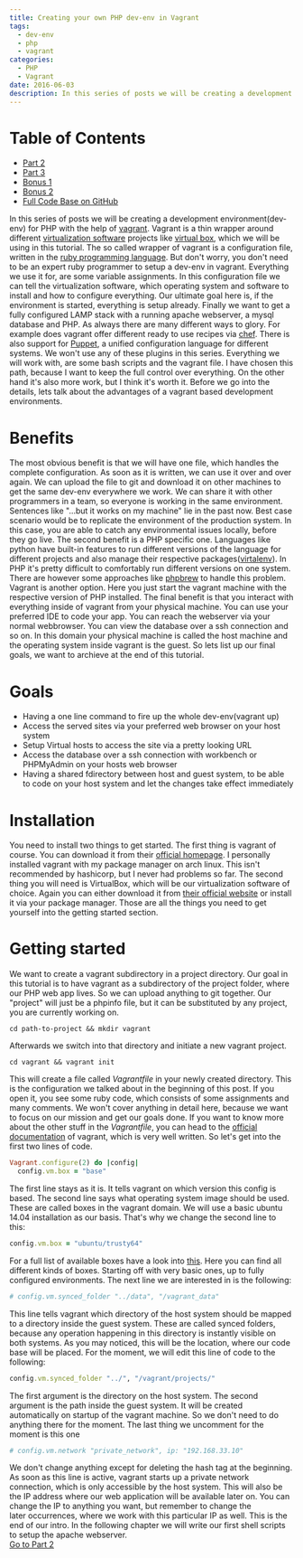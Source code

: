 ```yaml
---
title: Creating your own PHP dev-env in Vagrant
tags:
  - dev-env
  - php
  - vagrant
categories:
  - PHP
  - Vagrant
date: 2016-06-03
description: In this series of posts we will be creating a development environment(dev-env) for PHP with the help of vagrant. Vagrant is a thin wrapper around different virtualization software projects like virtual box, which we will be using in this tutorial. The so called wrapper of vagrant is a configuration file, written in the ruby programming language. But don't worry, you don't need to be an expert ruby programmer to setup a dev-env in vagrant. Everything we use it for, are some variable assignments. In this configuration file we can tell the virtualization software, which operating system and software to install and how to configure everything. Our ultimate goal here is, if the environment is started, everything is setup already. Finally we want to get a fully configured LAMP stack with a running apache webserver, a mysql database and PHP. As always there are many different ways to glory. For example does vagrant offer different ready to use recipes via chef. There is also support for Puppet, a unified configuration language for different systems. We won't use any of these plugins in this series. Everything we will work with, are some bash scripts and the vagrant file. I have chosen this path, because I want to keep the full control over everything. On the other hand it's also more work, but I think it's worth it. Before we go into the details, lets talk about the advantages of a vagrant based development environments. 
---
```


# Table of Contents
* [Part 2](/posts/creating-your-own-php-dev-env-in-vagrant-part-2.html)
* [Part 3](/posts/creating-your-own-php-dev-env-in-vagrant-part-3.html)
* [Bonus 1](/posts/creating-your-own-php-dev-env-in-vagrant-bonus-1.html)
* [Bonus 2](/posts/creating-your-own-php-dev-env-in-vagrant-bonus-2.html)
* [Full Code Base on GitHub](https://github.com/snowiow/vagrant-template)

In this series of posts we will be creating a development environment(dev-env)
for PHP with the help of [vagrant](https://www.vagrantup.com). Vagrant is a
thin wrapper around different [virtualization
software](https://en.wikipedia.org/wiki/Virtualization) projects like [virtual
box](https://www.virtualbox.org), which we will be using in this tutorial. The
so called wrapper of vagrant is a configuration file, written in the [ruby
programming language](http://www.ruby-lang.org/en/). But don't worry, you don't
need to be an expert ruby programmer to setup a dev-env in vagrant. Everything
we use it for, are some variable assignments. In this configuration file we can
tell the virtualization software, which operating system and software to
install and how to configure everything. Our ultimate goal here is, if the
environment is started, everything is setup already. Finally we want to get a
fully configured LAMP stack with a running apache webserver, a mysql database
and PHP. As always there are many different ways to glory. For example does
vagrant offer different ready to use recipes via
[chef](https://github.com/ShawnMcCool/vagrant-chef). There is also support for
[Puppet](https://www.vagrantup.com/docs/provisioning/puppet_apply.html), a
unified configuration language for different systems. We won't use any of these
plugins in this series. Everything we will work with, are some bash scripts and
the vagrant file. I have chosen this path, because I want to keep the full
control over everything. On the other hand it's also more work, but I think
it's worth it. Before we go into the details, lets talk about the advantages of
a vagrant based development environments. 

# Benefits
The most obvious benefit is that we will have one file, which handles the
complete configuration. As soon as it is written, we can use it over and over
again. We can upload the file to git and download it on other machines to get
the same dev-env everywhere we work. We can share it with other programmers in
a team, so everyone is working in the same environment. Sentences like "...but
it works on my machine" lie in the past now. Best case scenario would be to
replicate the environment of the production system. In this case, you are able
to catch any environmental issues locally, before they go live. The second
benefit is a PHP specific one. Languages like python have built-in features to
run different versions of the language for different projects and also manage
their respective
packages([virtalenv](https://pypi.python.org/pypi/virtualenv)). In PHP it's
pretty difficult to comfortably run different versions on one system. There are
however some approaches like [phpbrew](https://github.com/phpbrew/phpbrew) to
handle this problem. Vagrant is another option. Here you just start the vagrant
machine with the respective version of PHP installed. The final benefit is that
you interact with everything inside of vagrant from your physical machine. You
can use your preferred IDE to code your app. You can reach the webserver via
your normal webbrowser. You can view the database over a ssh connection and so
on. In this domain your physical machine is called the host machine and the
operating system inside vagrant is the guest. So lets list up our final goals,
we want to archieve at the end of this tutorial. 

# Goals
* Having a one line command to fire up the whole dev-env(vagrant up)
* Access the served sites via your preferred web browser on your host system
* Setup Virtual hosts to access the site via a pretty looking URL
* Access the database over a ssh connection with workbench or PHPMyAdmin on your hosts web browser
* Having a shared fdirectory between host and guest system, to be able to code on your host system and let the changes take effect immediately

# Installation
You need to install two things to get started. The first thing is vagrant of
course. You can download it from their [official
homepage](https://www.vagrantup.com/downloads.html). I personally installed
vagrant with my package manager on arch linux. This isn't recommended by
hashicorp, but I never had problems so far. The second thing you will need is
VirtualBox, which will be our virtualization software of choice. Again you can
either download it from [their official
website](https://www.virtualbox.org/wiki/Downloads) or install it via your
package manager. Those are all the things you need to get yourself into the
getting started section. 

# Getting started 
We want to create a vagrant subdirectory in a project directory. Our goal in this tutorial is to have vagrant as a subdirectory of the project folder, where our PHP web app lives. So we can upload anything to git together. Our "project" will just be a phpinfo file, but it can be substituted by any project, you are currently working on.

```shell
cd path-to-project && mkdir vagrant
```

Afterwards we switch into that directory and initiate a new vagrant project.

```
cd vagrant && vagrant init
```

This will create a file called _Vagrantfile_ in your newly created directory.
This is the configuration we talked about in the beginning of this post. If you
open it, you see some ruby code, which consists of some assignments and many
comments. We won't cover anything in detail here, because we want to focus on
our mission and get our goals done. If you want to know more about the other
stuff in the _Vagrantfile_, you can head to the [official
documentation](https://www.vagrantup.com/docs/getting-started/) of vagrant,
which is very well written. So let's get into the first two lines of code.

```ruby
Vagrant.configure(2) do |config|
  config.vm.box = "base"
```

The first line stays as it is. It tells vagrant on which version this config is
based. The second line says what operating system image should be used. These
are called boxes in the vagrant domain. We will use a basic ubuntu 14.04
installation as our basis. That's why we change the second line to this:

```ruby
config.vm.box = "ubuntu/trusty64"
```

For a full list of available boxes have a look into
[this](https://atlas.hashicorp.com/boxes/search). Here you can find all
different kinds of boxes. Starting off with very basic ones, up to fully
configured environments. The next line we are interested in is the following:

```ruby
# config.vm.synced_folder "../data", "/vagrant_data"
```

This line tells vagrant which directory of the host system should be mapped to
a directory inside the guest system. These are called synced folders, because
any operation happening in this directory is instantly visible on both systems.
As you may noticed, this will be the location, where our code base will be
placed. For the moment, we will edit this line of code to the following:

```ruby
config.vm.synced_folder "../", "/vagrant/projects/"
```

The first argument is the directory on the host system. The second argument is
the path inside the guest system. It will be created automatically on startup
of the vagrant machine. So we don't need to do anything there for the
moment. The last thing we uncomment for the moment is this one

```ruby
# config.vm.network "private_network", ip: "192.168.33.10"
```

We don't change anything except for deleting the hash tag at the beginning. As
soon as this line is active, vagrant starts up a private network connection,
which is only accessible by the host system. This will also be the IP address
where our web application will be available later on. You can change the IP to
anything you want, but remember to change the later occurrences, where we work
with this particular IP as well. This is the end of our intro. In the following
chapter we will write our first shell scripts to setup the apache webserver.  
[Go to Part 2](/posts/creating-your-own-php-dev-env-in-vagrant-part-2.html)
